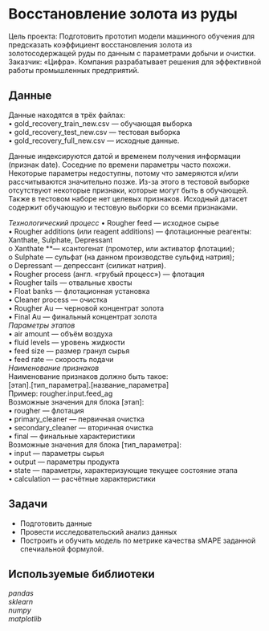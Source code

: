 # Восстановление золота из руды

Цель проекта: Подготовить прототип модели машинного обучения для предсказать коэффициент восстановления золота из золотосодержащей руды по данным с параметрами добычи и очистки.
Заказчик: «Цифра». Компания разрабатывает решения для эффективной работы промышленных предприятий.

## Данные   
Данные находятся в трёх файлах:  
•	gold_recovery_train_new.csv — обучающая выборка  
•	gold_recovery_test_new.csv — тестовая выборка  
•	gold_recovery_full_new.csv — исходные данные.


Данные индексируются датой и временем получения информации (признак date). Соседние по времени параметры часто похожи.
Некоторые параметры недоступны, потому что замеряются и/или рассчитываются значительно позже. Из-за этого в тестовой выборке отсутствуют некоторые признаки, которые могут быть в обучающей. Также в тестовом наборе нет целевых признаков.
Исходный датасет содержит обучающую и тестовую выборки со всеми признаками.

*Технологический процесс* 
•	Rougher feed — исходное сырье  
•	Rougher additions (или reagent additions) — флотационные реагенты: Xanthate, Sulphate, Depressant  
o	Xanthate **— ксантогенат (промотер, или активатор флотации);  
o	Sulphate — сульфат (на данном производстве сульфид натрия);  
o	Depressant — депрессант (силикат натрия).  
•	Rougher process (англ. «грубый процесс») — флотация  
•	Rougher tails — отвальные хвосты  
•	Float banks — флотационная установка  
•	Cleaner process — очистка  
•	Rougher Au — черновой концентрат золота  
•	Final Au — финальный концентрат золота  
*Параметры этапов*  
•	air amount — объём воздуха  
•	fluid levels — уровень жидкости  
•	feed size — размер гранул сырья  
•	feed rate — скорость подачи  
*Наименование признаков*  
Наименование признаков должно быть такое:  
[этап].[тип_параметра].[название_параметра]  
Пример: rougher.input.feed_ag  
Возможные значения для блока [этап]:  
•	rougher — флотация  
•	primary_cleaner — первичная очистка  
•	secondary_cleaner — вторичная очистка  
•	final — финальные характеристики  
Возможные значения для блока [тип_параметра]:  
•	input — параметры сырья  
•	output — параметры продукта  
•	state — параметры, характеризующие текущее состояние этапа  
•	calculation — расчётные характеристики



## Задачи
- Подготовить данные
- Провести исследовательский анализ данных
- Построить и обучить модель по метрике качества sMAPE заданной спечиальной формулой. 

## Используемые библиотеки
*pandas*  
*sklearn*    
*numpy*    
*matplotlib*
